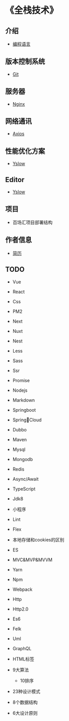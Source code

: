 # 《全栈技术》

## 介绍
- [编程语言](/pages/index.md)

## 版本控制系统
- [Git](/pages/versioncontrol/git/index.md)

## 服务器
- [Nginx](/pages/back-end/nginx/index.md)

## 网络通讯
- [Axios](/pages/network/axios/index.md)

## 性能优化方案
- [Yslow](/pages/performance-optimization/yslow/index.md)

## Editor
- [Yslow](/pages/markdown/index.md)

## 项目
- 百场汇项目部署结构

## 作者信息
- [简历](/pages/author/index.md)

## TODO
- Vue
- React
- Css
- PM2
- Next
- Nuxt
- Nest
- Less
- Sass
- Ssr
- Promise
- Nodejs
- Markdown
- Springboot
- SpringCloud
- Dubbo
- Maven
- Mysql
- Mongodb
- Redis
- Async/Await
- TypeScript
- Jdk8
- 小程序
- Lint
- Flex
- 本地存储和cookies的区别
- ES
- MVC&MVP&MVVM
- Yarn
- Npm
- Webpack
- Http
- Http2.0
- Es6
- Felk
- Uml
- GraphQL

- HTML标签
- 9大算法
    - 10排序
- 23种设计模式
- 8个数据结构
- 6大设计原则
